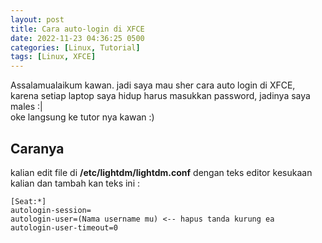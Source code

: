 ```yaml
---
layout: post
title: Cara auto-login di XFCE
date: 2022-11-23 04:36:25 0500
categories: [Linux, Tutorial]
tags: [Linux, XFCE]
---
```

Assalamualaikum kawan.
jadi saya mau sher cara auto login di XFCE, karena setiap laptop saya hidup harus masukkan password,
jadinya saya males :|<br>
oke langsung ke tutor nya kawan :)
## Caranya
kalian edit file di **/etc/lightdm/lightdm.conf** dengan teks editor kesukaan kalian
dan tambah kan teks ini :
```
[Seat:*]
autologin-session=
autologin-user=(Nama username mu) <-- hapus tanda kurung ea
autologin-user-timeout=0
```
